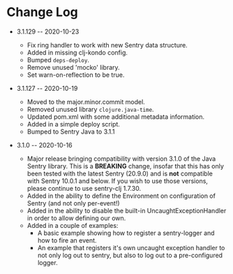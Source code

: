 # Change Log

* 3.1.129 -- 2020-10-23
  * Fix ring handler to work with new Sentry data structure.
  * Added in missing clj-kondo config.
  * Bumped `deps-deploy`.
  * Remove unused 'mocko' library.
  * Set warn-on-reflection to be true.

* 3.1.127 -- 2020-10-19
  * Moved to the major.minor.commit model.
  * Removed unused library `clojure.java-time`.
  * Updated pom.xml with some additional metadata information.
  * Added in a simple deploy script.
  * Bumped to Sentry Java to 3.1.1

* 3.1.0 -- 2020-10-16
  * Major release bringing compatibility with version 3.1.0 of the Java Sentry
    library. This is a **BREAKING** change, insofar that this has only been
    tested with the latest Sentry (20.9.0) and is **not** compatible with
    Sentry 10.0.1 and below. If you wish to use those versions, please
    continue to use sentry-clj 1.7.30.
  * Added in the ability to define the Environment on configuration of Sentry
    (and not only per-event!)
  * Added in the ability to disable the built-in UncaughtExceptionHandler in
    order to allow defining our own.
  * Added in a couple of examples:
    * A basic example showing how to register a sentry-logger and how to fire
      an event.
    * An example that registers it's own uncaught exception handler to not
      only log out to sentry, but also to log out to a pre-configured logger.
